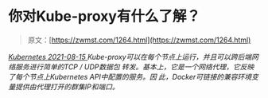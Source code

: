<!--yml
category: 未分类
date: 0001-01-01 00:00:00
-->

# 你对Kube-proxy有什么了解？

> 原文：[https://zwmst.com/1264.html](https://zwmst.com/1264.html)

   [ *Kubernetes* ](https://zwmst.com/kubernetes)*[ <time datetime="2021-08-15T10:54:24+08:00"> 2021-08-15 </time> ](https://zwmst.com/1264.html)  Kube-proxy可以在每个节点上运行，并且可以跨后端网络服务进行简单的TCP / UDP数据包 转发。基本上，它是一个网络代理，它反映了每个节点上Kubernetes API中配置的服务。因 此，Docker可链接的兼容环境变量提供由代理打开的群集IP和端口。*